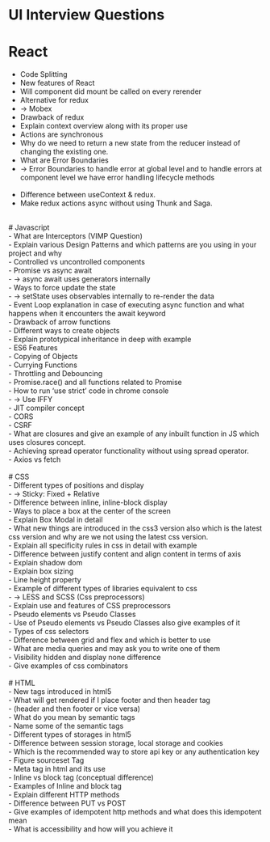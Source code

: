 # UI Interview Questions<br/>

# React<br/>
- Code Splitting<br/>
- New features of React<br/>
- Will component did mount  be called on every rerender<br/>
- Alternative for redux<br/>
- -> Mobex<br/>
- Drawback of redux<br/>
- Explain context overview along with its proper use<br/>
- Actions are synchronous
- Why do we need to return a new state from the reducer instead of changing the existing one.<br/>
- What are Error Boundaries<br/>
- -> Error Boundaries to handle error at global level and to handle errors at component level we have error handling lifecycle methods<br/><br/>
-  Difference between useContext & redux.<br/>
-  Make redux actions async without using Thunk and Saga.<br/>
<br/>
# Javascript<br/>
- What are Interceptors (VIMP Question)<br/>
- Explain various Design Patterns and which patterns are you using in your project and why<br/>
- Controlled vs uncontrolled components<br/>
- Promise vs async await<br/>
- -> async await uses generators internally<br/>
- Ways to force update the state<br/>
- -> setState uses observables internally to re-render the data<br/>
- Event Loop explanation in case of executing async function and what happens when it encounters the await keyword<br/>
- Drawback of arrow functions<br/>
- Different ways to create objects<br/>
- Explain prototypical inheritance in deep with example<br/>
- ES6 Features<br/>
- Copying of Objects<br/>
- Currying Functions<br/>
- Throttling and Debouncing<br/>
- Promise.race() and all functions related to Promise<br/>
- How to run ‘use strict’ code in chrome console<br/>
- -> Use IFFY<br/>
- JIT compiler concept<br/>
- CORS<br/>
- CSRF<br/>
-  What are closures and give an example of any inbuilt function in JS which uses closures concept.<br/>
-  Achieving spread operator functionality without using spread operator.<br/>
-  Axios vs fetch<br/>
<br/>
# CSS<br/>
- Different types of positions and display<br/>
- -> Sticky: Fixed + Relative<br/>
- Difference between inline, inline-block display<br/>
- Ways to place a box at the center of the screen<br/>
- Explain Box Modal in detail<br/>
- What new things are introduced in the css3 version also which is the latest css version and why are we not using the latest css version.<br/>
- Explain all specificity rules in css in detail with example<br/>
- Difference between justify content and align content in terms of axis<br/>
- Explain shadow dom<br/>
- Explain box sizing<br/>
- Line height property<br/>
- Example of different types of libraries equivalent to css<br/>
- -> LESS and SCSS (Css preprocessors)<br/>
- Explain use and features of CSS preprocessors<br/>
- Pseudo elements vs Pseudo Classes<br/>
- Use of Pseudo elements vs Pseudo Classes also give examples of it<br/>
- Types of css selectors<br/>
- Difference between grid and flex and which is better to use<br/>
- What are media queries and may ask you to write one of them<br/>
- Visibility hidden and display none difference<br/>
- Give examples of css combinators<br/>
<br/>
# HTML<br/>
- New tags introduced in html5<br/>
- What will get rendered if I place footer and then header tag<br/>
- (header and then footer or vice versa)<br/>
- What do you mean by semantic tags<br/>
- Name some of the semantic tags<br/>
- Different types of storages in html5<br/>
- Difference between session storage, local storage and cookies<br/>
- Which is the recommended way to store api key or any authentication key<br/>
- Figure sourceset Tag<br/>
- Meta tag in html and its use<br/>
- Inline vs block tag (conceptual difference)<br/>
- Examples of Inline and block tag<br/>
- Explain different HTTP methods<br/>
- Difference between PUT vs POST<br/>
- Give examples of idempotent http methods and what does this idempotent mean<br/>
- What is accessibility and how will you achieve it<br/>
